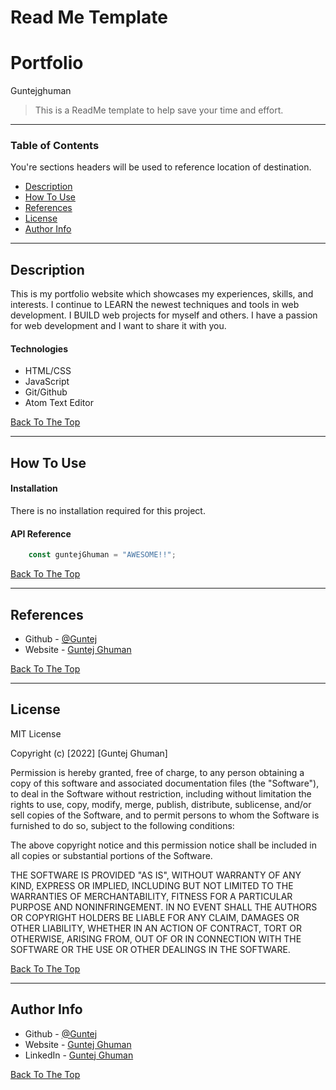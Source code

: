 # Read Me Template 

# Portfolio
Guntejghuman

> This is a ReadMe template to help save your time and effort.

---

### Table of Contents
You're sections headers will be used to reference location of destination.

- [Description](#description)
- [How To Use](#how-to-use)
- [References](#references)
- [License](#license)
- [Author Info](#author-info)

---

## Description

This is my portfolio website which showcases my experiences, skills, and interests. I continue to LEARN the newest techniques and tools in web development. 
I BUILD web projects for myself and others. I have a passion for web development and I want to share it with you.

#### Technologies

- HTML/CSS
- JavaScript
- Git/Github
- Atom Text Editor

[Back To The Top](#read-me-template)

---

## How To Use

#### Installation

There is no installation required for this project.

#### API Reference

```JavaScript
    const guntejGhuman = "AWESOME!!";
```
[Back To The Top](#read-me-template)

---

## References
- Github - [@Guntej](https://github.com/Guntej)
- Website - [Guntej Ghuman](https://guntejghuman.ca/)

[Back To The Top](#read-me-template)


---

## License

MIT License

Copyright (c) [2022] [Guntej Ghuman]

Permission is hereby granted, free of charge, to any person obtaining a copy
of this software and associated documentation files (the "Software"), to deal
in the Software without restriction, including without limitation the rights
to use, copy, modify, merge, publish, distribute, sublicense, and/or sell
copies of the Software, and to permit persons to whom the Software is
furnished to do so, subject to the following conditions:

The above copyright notice and this permission notice shall be included in all
copies or substantial portions of the Software.

THE SOFTWARE IS PROVIDED "AS IS", WITHOUT WARRANTY OF ANY KIND, EXPRESS OR
IMPLIED, INCLUDING BUT NOT LIMITED TO THE WARRANTIES OF MERCHANTABILITY,
FITNESS FOR A PARTICULAR PURPOSE AND NONINFRINGEMENT. IN NO EVENT SHALL THE
AUTHORS OR COPYRIGHT HOLDERS BE LIABLE FOR ANY CLAIM, DAMAGES OR OTHER
LIABILITY, WHETHER IN AN ACTION OF CONTRACT, TORT OR OTHERWISE, ARISING FROM,
OUT OF OR IN CONNECTION WITH THE SOFTWARE OR THE USE OR OTHER DEALINGS IN THE
SOFTWARE.

[Back To The Top](#read-me-template)

---

## Author Info

- Github - [@Guntej](https://github.com/Guntej)
- Website - [Guntej Ghuman](https://guntejghuman.ca/)
- LinkedIn - [Guntej Ghuman](https://linkedin.com/in/guntejghuman)

[Back To The Top](#read-me-template)
